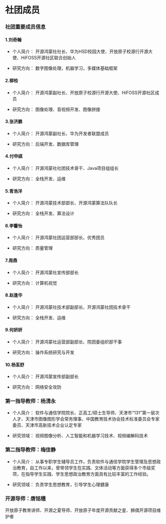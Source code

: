 # 社团成员


### 社团重要成员信息

#### 1.刘奇翰


<!-- <div style="float:left;height:500px">  <img src="../public/members/liuqihan.jpg" width="200px" height="300px" style="float:left" /> -->

  * 个人简介：
    开源鸿蒙社社长、华为HSD校园大使、开放原子校源行开源大使、HiFOSS开源社区联合创始人
  
  * 研究方向：
    数字图像处理，机器学习，多媒体基础框架
</div>

#### 2.柳检

 <!-- <img src="../public/members/liujian.jpg" width="200" height="400" /> -->

* 个人简介：
  开源鸿蒙副社长、开放原子校源行开源大使、HiFOSS开源社区成员

* 研究方向：
  图像处理、音视频开发、图像拼接

#### 3.张济鹏

 <!-- <img src="../public/members/zhangjipeng.jpg" width="200" height="400" /> -->

* 个人简介：
  开源鸿蒙副社长、华为开发者联盟成员

* 研究方向：
  后端开发、数据库管理

#### 4.付申祺

<!-- <img src="../public/members/zhangjipeng.jpg" width="200" height="400" /> -->

* 个人简介：
  开源鸿蒙社社团技术骨干、Java项目组组长

* 研究方向：
  全栈开发、运维

#### 5.青浩洋

* 个人简介：
  开源鸿蒙技术部部长、开源鸿蒙算法队队长

* 研究方向：
  全栈开发、算法设计

#### 6.李馨怡

* 个人简介：
  开源鸿蒙社团运营部部长、优秀团员

* 研究方向：
  质量管理

#### 7.周鼎

* 个人简介：
  开源鸿蒙社宣传部部长

* 研究方向：
  计算机视觉

#### 8.赵逢华

* 个人简介：
  开源鸿蒙社技术部副部长、开源鸿蒙社团技术骨干

* 研究方向：
  全栈开发、运维

#### 9.何妍妍

* 个人简介：
  开源鸿蒙社运营部副部长、院团委组织部干事

* 研究方向：
  操作系统研究与开发

#### 10.杨荃舒

* 个人简介：
  开源鸿蒙宣传部副部长

* 研究方向：
  网络安全攻防

### 第一指导教师：杨清永

* 个人简介：
  软件与通信学院院长、正高工/硕士生导师、天津市“131”第一层次人才、天津市图像图形学会常务理事、中国教育技术协会技术标准委员会专家委员、天津市高新技术企业认定专家

* 研究领域：
  视频图像分析、人工智能和机器学习技术、视频编解码技术

### 第二指导教师：梅佳静

* 个人简介：
  从事专职学生辅导员工作，负责软件与通信学院学生管理及思想政治教育，自工作以来，曾带领学生在实践、文体活动等方面获得多个市级奖项，在指导学生实践、学生思想政治教育方面具有比较丰富的工作经验。

* 研究领域：
  负责学生思想教育，引导学生心理健康

### 开源导师：唐铭穗

开放原子教育讲师、开源之夏导师、开放原子年度开源贡献之星、狮偶开源项目维护者

<!-- #### 2.彭宇立

 <!-- <img src="../public/members/pengyuli.jpg" width="200" height="400" /> -->

<!-- * 个人简介：
  开源鸿蒙社副社长、互联网+国赛团队成员

* 研究方向：
  外贸金融 -->

<!-- #### 4.李彤彤 -->

 <!-- <img src="../public/members/litongtong.jpg" width="200" height="400" /> -->

<!-- * 个人简介：
  开源鸿蒙宣传部部长、华为开发者联盟成员

* 研究方向：
  工艺美术、艺术设计 -->